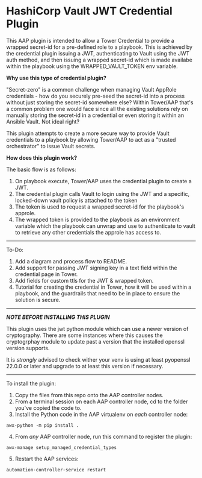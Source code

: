 # HashiCorp Vault JWT Credential Plugin

This AAP plugin is intended to allow a Tower Credential to provide a wrapped secret-id for a pre-defined role to a playbook. This is achieved by the credential plugin issuing a JWT, authenticating to Vault using the JWT auth method, and then issuing a wrapped secret-id which is made availabe within the playbook using the WRAPPED_VAULT_TOKEN env variable.

**Why use this type of credential plugin?**

"Secret-zero" is a common challenge when managing Vault AppRole credentials - how do you securely pre-seed the secret-id into a process without just storing the secret-id somewhere else? Within Tower/AAP that's a common problem one would face since all the existing solutions rely on manually storing the secret-id in a credential or even storing it within an Ansible Vault. Not ideal right?

This plugin attempts to create a more secure way to provide Vault credentials to a playbook by allowing Tower/AAP to act as a "trusted orchestrator" to issue Vault secrets.

**How does this plugin work?**

The basic flow is as follows:

1. On playbook execute, Tower/AAP uses the credential plugin to create a JWT.
2. The credential plugin calls Vault to login using the JWT and a specific, locked-down vault policy is attached to the token
3. The token is used to request a wrapped secret-id for the playbook's approle.
4. The wrapped token is provided to the playbook as an environment variable which the playbook can unwrap and use to authenticate to vault to retrieve any other credentials the approle has access to.

---

To-Do:

1. Add a diagram and process flow to README.
2. Add support for passing JWT signing key in a text field within the credential page in Tower.
3. Add fields for custom ttls for the JWT & wrapped token.
4. Tutorial for creating the credential in Tower, how it will be used within a playbook, and the guardrails that need to be in place to ensure the solution is secure.

---

**_NOTE BEFORE INSTALLING THIS PLUGIN_**

This plugin uses the jwt python module which can use a newer version of cryptography. There are some instances where this causes the cryptogrphay module to update past a version that the installed openssl version supports.

It is _strongly_ advised to check wither your venv is using at least pyopenssl 22.0.0 or later and upgrade to at least this version if necessary.

---

To install the plugin:

1.  Copy the files from this repo onto the AAP controller nodes.
2.  From a terminal session on each AAP controller node, cd to the folder you've copied the code to.
3.  Install the Python code in the AAP virtualenv on _each_ controller node:

```shell
awx-python -m pip install .
```

4.  From _any_ AAP controller node, run this command to register the plugin:

```shell
awx-manage setup_managed_credential_types
```

5.  Restart the AAP services:

```shell
automation-controller-service restart
```
